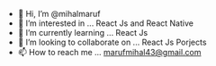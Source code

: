 - 👋 Hi, I’m @mihalmaruf
- 👀 I’m interested in ... React Js and React Native
- 🌱 I’m currently learning ... React Js
- 💞️ I’m looking to collaborate on ... React Js Porjects
- 📫 How to reach me ... marufmihal43@gmail.com

<!---
mihalmaruf/mihalmaruf is a ✨ special ✨ repository because its `README.md` (this file) appears on your GitHub profile.
You can click the Preview link to take a look at your changes.
--->
